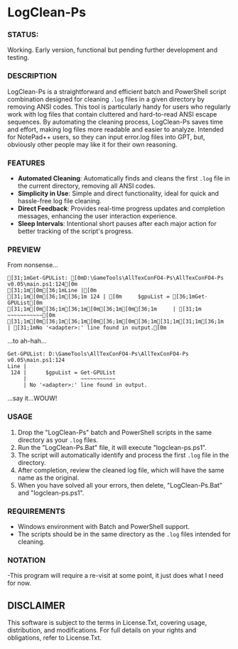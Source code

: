 # LogClean-Ps

### STATUS: 
Working. Early version, functional but pending further development and testing.

### DESCRIPTION
LogClean-Ps is a straightforward and efficient batch and PowerShell script combination designed for cleaning `.log` files in a given directory by removing ANSI codes. This tool is particularly handy for users who regularly work with log files that contain cluttered and hard-to-read ANSI escape sequences. By automating the cleaning process, LogClean-Ps saves time and effort, making log files more readable and easier to analyze. Intended for NotePad++ users, so they can input error.log files into GPT, but, obviously other people may like it for their own reasoning.

### FEATURES
- **Automated Cleaning**: Automatically finds and cleans the first `.log` file in the current directory, removing all ANSI codes.
- **Simplicity in Use**: Simple and direct functionality, ideal for quick and hassle-free log file cleaning.
- **Direct Feedback**: Provides real-time progress updates and completion messages, enhancing the user interaction experience.
- **Sleep Intervals**: Intentional short pauses after each major action for better tracking of the script's progress.

### PREVIEW
From nonsense...
```
[31;1mGet-GPUList: [0mD:\GameTools\AllTexConFO4-Ps\AllTexConFO4-Ps v0.05\main.ps1:124[0m
[31;1m[0m[36;1mLine |[0m
[31;1m[0m[36;1m[36;1m 124 | [0m     $gpuList = [36;1mGet-GPUList[0m
[31;1m[0m[36;1m[36;1m[0m[36;1m[0m[36;1m     | [31;1m                ~~~~~~~~~~~[0m
[31;1m[0m[36;1m[36;1m[0m[36;1m[0m[36;1m[31;1m[31;1m[36;1m     | [31;1mNo '<adapter>:' line found in output.[0m
```
...to ah-hah...
```
Get-GPUList: D:\GameTools\AllTexConFO4-Ps\AllTexConFO4-Ps v0.05\main.ps1:124
Line |
 124 |      $gpuList = Get-GPUList
     |                 ~~~~~~~~~~~
     | No '<adapter>:' line found in output.
```
...say it...WOUW!

### USAGE
1. Drop the "LogClean-Ps" batch and PowerShell scripts in the same directory as your `.log` files.
2. Run the "LogClean-Ps.Bat" file, it will execute "logclean-ps.ps1".
3. The script will automatically identify and process the first `.log` file in the directory.
4. After completion, review the cleaned log file, which will have the same name as the original.
5. When you have solved all your errors, then delete, "LogClean-Ps.Bat" and "logclean-ps.ps1".

### REQUIREMENTS
- Windows environment with Batch and PowerShell support.
- The scripts should be in the same directory as the `.log` files intended for cleaning.

### NOTATION
-This program will require a re-visit at some point, it just does what I need for now.

## DISCLAIMER
This software is subject to the terms in License.Txt, covering usage, distribution, and modifications. For full details on your rights and obligations, refer to License.Txt.
